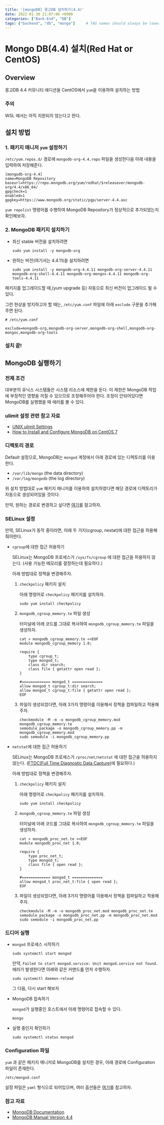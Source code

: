 ```yaml
---
title: '[mongoDB] 몽고DB 설치하기(4.4)'
date: 2022-01-30 21:07:00 +0900
categories: ["Back-End", "DB"]
tags: ["backend", "db", "mongo"]     # TAG names should always be lowercase
---
```


# Mongo DB(4.4) 설치(Red Hat or CentOS)

## Overview

몽고DB 4.4 커뮤니티 에디션을 CentOS에서 `yum`을 이용하여 설치하는 방법

### 주의

WSL 에서는 아직 지원되지 않는다고 한다.

## 설치 방법

### 1. 패키지 매니저 `yum` 설정하기

`/etc/yum.repos.d/` 경로에 `mongodb-org-4.4.repo` 파일을 생성한다음 아래 내용을 입력하여 저장해준다.

```
[mongodb-org-4.4]
name=MongoDB Repository
baseurl=https://repo.mongodb.org/yum/redhat/$releasever/mongodb-org/4.4/x86_64/
gpgcheck=1
enabled=1
gpgkey=https://www.mongodb.org/static/pgp/server-4.4.asc
```

`yum repolist` 명령어를 수행하여 MongoDB Repository가 정상적으로 추가되었는지 확인해보자.

### 2. MongoDB 패키지 설치하기

- 최신 stable 버전을 설치하려면
    ```
    sudo yum install -y mongodb-org
    ```

- 원하는 버전(여기서는 4.4.11)을 설치하려면

    ```
    sudo yum install -y mongodb-org-4.4.11 mongodb-org-server-4.4.11 mongodb-org-shell-4.4.11 mongodb-org-mongos-4.4.11 mongodb-org-tools-4.4.11
    ```

패키지를 업그레이드할 때,(yum upgrade 등) 자동으로 최신 버전이 업그레이드 될 수 있다.

그런 현상을 방지하고자 할 때는, `/etc/yum.conf` 파일에 아래 `exclude` 구문을 추가해주면 된다.

```
# /etc/yum.conf

exclude=mongodb-org,mongodb-org-server,mongodb-org-shell,mongodb-org-mongos,mongodb-org-tools
```

### 설치 끝!

## MongoDB 실행하기

### 전제 조건

대부분의 유닉스 시스템들은 시스템 리소스에 제한을 둔다. 이 제한은 MongoDB 작업에 부정적인 영향을 끼칠 수 있으므로 조정해주어야 한다. 조정이 안되어있다면 MongoDB를 실행했을 때 에러를 볼 수 있다.

### ulimit 설정 관련 참고 자료
- [UNIX ulimit Settings](https://docs.mongodb.com/v4.4/reference/ulimit/)
- [How to Install and Configure MongoDB on CentOS 7](https://www.howtoforge.com/tutorial/how-to-install-and-configure-mongodb-on-centos-7/)


### 디렉토리 경로

Default 설정으로, MongoDB는 `mongod` 계정에서 아래 경로에 있는 디렉토리를 이용한다.

- `/var/lib/mongo` (the data directory)
- `/var/log/mongodb` (the log directory)

위 설치 방법대로 `yum` 패키지 매니저를 이용하여 설치하였다면 해당 경로에 디렉토리가 자동으로 생성되어있을 것이다.

만약, 원하는 경로로 변경하고 싶다면 [여기](https://docs.mongodb.com/v4.4/tutorial/install-mongodb-on-red-hat/#to-use-non-default-directories)를 참고하자.

### SELinux 설정

만약, SELinux가 동작 중이라면, 아래 두 가지(cgroup, nestat)에 대한 접근을 허용해줘야한다.

- `cgroup`에 대한 접근 허용하기
  
    SELinux는 MongoDB 프로세스가 `/sys/fs/cgroup` 에 대한 접근을 허용하지 않는다. (사용 가능한 메모리를 결정하는데 필요하다.)

    아래 방법대로 정책을 변경해주자.

    1. `checkpolicy` 패키지 설치
        
        아래 명령어로 `checkpolicy` 패키지를 설치하자.
        ```
        sudo yum install checkpolicy
        ```

    2. `mongodb_cgroup_memory.te` 파일 생성

        터미널에 아래 코드를 그대로 복사하여 `mongodb_cgroup_memory.te` 파일을 생성하자.

        ```
        cat > mongodb_cgroup_memory.te <<EOF
        module mongodb_cgroup_memory 1.0;

        require {
            type cgroup_t;
            type mongod_t;
            class dir search;
            class file { getattr open read };
        }

        #============= mongod_t ==============
        allow mongod_t cgroup_t:dir search;
        allow mongod_t cgroup_t:file { getattr open read };
        EOF
        ```

    3. 파일이 생성되었다면, 아래 3가지 명령어를 이용해서 정책을 컴파일하고 적용해주자.

        ```
        checkmodule -M -m -o mongodb_cgroup_memory.mod mongodb_cgroup_memory.te
        semodule_package -o mongodb_cgroup_memory.pp -m mongodb_cgroup_memory.mod
        sudo semodule -i mongodb_cgroup_memory.pp
        ```

- `netstat`에 대한 접근 허용하기
  
    SELinux는 MongoDB 프로세스가 `/proc/net/netstat` 에 대한 접근을 허용하지 않는다. ([FTDC(Full Time Diagnostic Data Capture)](https://docs.mongodb.com/v4.4/administration/analyzing-mongodb-performance/#std-label-ftdc-stub)에 필요하다.)

    아래 방법대로 정책을 변경해주자.

    1. `checkpolicy` 패키지 설치
        
        아래 명령어로 `checkpolicy` 패키지를 설치하자.
        ```
        sudo yum install checkpolicy
        ```

    2. `mongodb_cgroup_memory.te` 파일 생성

        터미널에 아래 코드를 그대로 복사하여 `mongodb_cgroup_memory.te` 파일을 생성하자.

        ```
        cat > mongodb_proc_net.te <<EOF
        module mongodb_proc_net 1.0;

        require {
            type proc_net_t;
            type mongod_t;
            class file { open read };
        }

        #============= mongod_t ==============
        allow mongod_t proc_net_t:file { open read };
        EOF
        ```

    3. 파일이 생성되었다면, 아래 3가지 명령어를 이용해서 정책을 컴파일하고 적용해주자.

        ```
        checkmodule -M -m -o mongodb_proc_net.mod mongodb_proc_net.te
        semodule_package -o mongodb_proc_net.pp -m mongodb_proc_net.mod
        sudo semodule -i mongodb_proc_net.pp
        ```

### 드디어 실행

- `mongod` 프로세스 시작하기

    ```
    sudo systemctl start mongod
    ```

    만약, `Failed to start mongod.service: Unit mongod.service not found.` 에러가 발생한다면 아래와 같은 커맨드를 먼저 수행하자.

    ```
    sudo systemctl daemon-reload
    ```
    
    그 다음, 다시 start 해보자

- MongoDB 접속하기

    `mongod`가 실행중인 호스트에서 아래 명령어로 접속할 수 있다.
    ```
    mongo
    ```

- 실행 중인지 확인하기

    ```
    sudo systemctl status mongod
    ```

### Configuration 파일

`yum` 과 같은 패키지 매니저로 MongoDB를 설치한 경우, 아래 경로에 Configuration 파일이 존재한다.

```
/etc/mongod.conf
```

설정 파일은 `yaml` 형식으로 되어있으며, 여러 옵션들은 [여기](https://docs.mongodb.com/v4.4/reference/configuration-options/#configuration-file-options)를 참고하자.


### 참고 자료
- [MongoDB Documentation](https://docs.mongodb.com/)
- [MongoDB Manual Version 4.4](https://docs.mongodb.com/v4.4/)